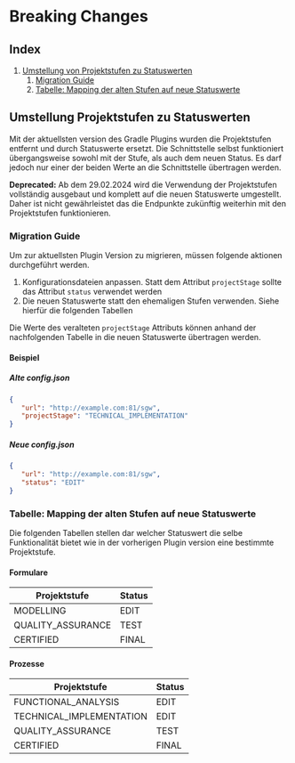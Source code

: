 # Breaking Changes

## Index

1. [Umstellung von Projektstufen zu Statuswerten](#umstellung-projektstufen-zu-statuswerten)
   1. [Migration Guide](#migration-guide)
   2. [Tabelle: Mapping der alten Stufen auf neue Statuswerte](#tabelle-mapping-der-alten-stufen-auf-neue-statuswerte)

## Umstellung Projektstufen zu Statuswerten

Mit der aktuellsten version des Gradle Plugins wurden die Projektstufen entfernt und durch
Statuswerte ersetzt. 
Die Schnittstelle selbst funktioniert übergangsweise sowohl mit der Stufe, als auch dem neuen Status.
Es darf jedoch nur einer der beiden Werte an die Schnittstelle übertragen werden.

**Deprecated:** Ab dem 29.02.2024 wird die Verwendung der Projektstufen vollständig ausgebaut 
und komplett auf die neuen Statuswerte umgestellt. Daher ist nicht gewährleistet das die Endpunkte
zukünftig weiterhin mit den Projektstufen funktionieren.


### Migration Guide

Um zur aktuellsten Plugin Version zu migrieren, müssen folgende aktionen durchgeführt werden.

1. Konfigurationsdateien anpassen. Statt dem Attribut `projectStage` sollte das Attribut `status` verwendet werden 
2. Die neuen Statuswerte statt den ehemaligen Stufen verwenden. Siehe hierfür die folgenden Tabellen

Die Werte des veralteten `projectStage` Attributs können anhand der nachfolgenden Tabelle
in die neuen Statuswerte übertragen werden.

#### Beispiel
##### Alte config.json

```json
{
   "url": "http://example.com:81/sgw",
   "projectStage": "TECHNICAL_IMPLEMENTATION"
}
```

##### Neue config.json

```json
{
   "url": "http://example.com:81/sgw",
   "status": "EDIT"
}
```

### Tabelle: Mapping der alten Stufen auf neue Statuswerte

Die folgenden Tabellen stellen dar welcher Statuswert die selbe Funktionalität bietet wie in der
vorherigen Plugin version eine bestimmte Projektstufe.

#### Formulare

| Projektstufe      | Status |
|-------------------|--------|
| MODELLING         | EDIT   |
| QUALITY_ASSURANCE | TEST   |
| CERTIFIED         | FINAL  |

#### Prozesse

| Projektstufe             | Status |
|--------------------------|--------|
| FUNCTIONAL_ANALYSIS      | EDIT   |
| TECHNICAL_IMPLEMENTATION | EDIT   |
| QUALITY_ASSURANCE        | TEST   |
| CERTIFIED                | FINAL  |



